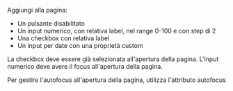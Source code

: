 Aggiungi alla pagina:
 - Un pulsante disabilitato
 - Un input numerico, con relativa label, nel range 0-100 e con step di 2
 - Una checkbox con relativa label
 - Un input per date con una proprietà custom

La checkbox deve essere già selezionata all'apertura della pagina.
L'input numerico deve avere il focus all'apertura della pagina.







Per gestire l'autofocus all'apertura della pagina, utilizza l'attributo autofocus